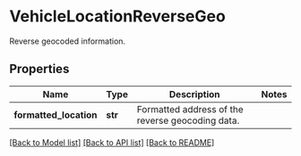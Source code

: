 # VehicleLocationReverseGeo

Reverse geocoded information.
## Properties
Name | Type | Description | Notes
------------ | ------------- | ------------- | -------------
**formatted_location** | **str** | Formatted address of the reverse geocoding data. | 

[[Back to Model list]](../README.md#documentation-for-models) [[Back to API list]](../README.md#documentation-for-api-endpoints) [[Back to README]](../README.md)


